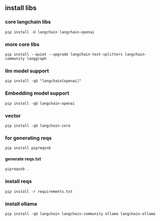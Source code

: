 ## install libs 

### core langchain libs
```
pip install -U langchain langchain-openai
```

### more core libs
```
pip install --quiet --upgrade langchain-text-splitters langchain-community langgraph
```

### llm model support
```
pip install -qU "langchain[openai]"
```

### Embedding model support
```
pip install -qU langchain-openai
```

### vector 

```
pip install -qU langchain-core
```

### for generating reqs
```
pip install pipreqsnb
```

#### generate reqs.txt
```
pipreqsnb . 
```

### install reqs 
```
pip install -r requirements.txt
```

### install ollama
```
pip install -qU langchain langchain-community ollama langchain-ollama
```